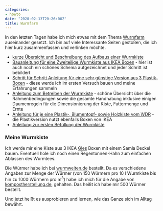 ```yaml
---
categories:
- howto
date: "2020-02-13T20:26:00Z"
title: Wurmfarm
---
```


In den letzten Tagen habe ich mich etwas mit dem Thema [Wurmfarm](https://de.wikipedia.org/wiki/Wurmkompostierung) auseinander gesetzt. Ich bin auf viele Interessante Seiten gestoßen, die ich hier kurz zusammenfassen und verlinken möchte.

* [kurze Übersicht und Beschreibung des Aufbaus einer Wurmkiste](https://www.wurmwelten.de/wurmkisten/)
* [Bauanleitung für eine Zweiteilige Wurmkiste aus IKEA Boxen](https://www.selbst.de/wurmkiste-39572.html) - hier ist auch noch ein schönes Schema aufgezeichnet und jeder Schritt ist bebildert
* [Schritt für Schritt Anleitung für eine sehr günstige Version aus 3 Plastik-Boxen](http://www.kompostherstellung.de/wurmbox-wurmfarm-fuer-unter-20e-selbst-bauen/) - diese werde ich im ersten Versuch bauen und meine Erfahrungen sammeln
* [Anleitung zum Betreiben der Wurmkiste](http://www.kompostherstellung.de/anleitung-zum-betreiben-einer-wurmfarm/) - schöne Übersicht über die Rahmenbedingungen sowie die gesamte Handhabung inklusive einigen Daumenregeln für die Dimensionierung der Kiste, Futtermenge und Ernte
* [Anleitung für je eine Plastik-, Blumentopf- sowie Holzkiste vom WDR](https://www1.wdr.de/radio/wdr4/wort/drinnen-und-draussen/wurmkiste-114.pdf) - die Plastikversion nutzt ebenfalls Boxen von IKEA 
* [Anleitung zur ersten Befüllung der Wurmkiste](http://www.kompostherstellung.de/wurmbox-vorbereiten-und-kompostwuermer-einsetzten/)


### Meine Wurmkiste

Ich werde mir eine Kiste aus 3 IKEA [Gles](https://www.ikea.com/de/de/p/gles-box-schwarz-60429287/) Boxen mit einem Samla Deckel bauen. Eventuell hole ich noch einen Regentonnen-Hahn zum einfachen Ablassen des Wurmtees.

Die Würmer habe ich bei [wurmwelten.de](https://wurmwelten.de/shop/eisenia-dendros-wuermer.html) bestellt. Da es verschiedene Angaben zur Menge der Würmer (von 150  Würmern pro 10 l Wurmkiste bis hin zu 1000 Würmern pro m<sup>3</sup>) habe ich mich für die Angabe von [kompostherstellung.de](http://www.kompostherstellung.de/wurmbox-vorbereiten-und-kompostwuermer-einsetzten/), gehalten. Das heißt ich habe mir 500 Würmer bestellt.

Und jetzt heißt es ausprobieren und lernen, wie das Ganze sich im Alltag bewährt.